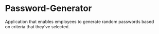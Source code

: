 # Password-Generator
Application that enables employees to generate random passwords based on criteria that they’ve selected.
